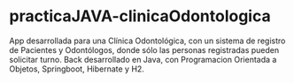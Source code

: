# practicaJAVA-clinicaOdontologica
App desarrollada para una Clínica Odontológica, con un sistema de registro de Pacientes y Odontólogos, donde sólo las personas registradas pueden solicitar turno. 
Back desarrollado en Java, con Programacion Orientada a Objetos, Springboot, Hibernate y H2.
